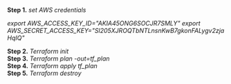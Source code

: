 

**Step 1.** *set AWS credentials*

*export AWS_ACCESS_KEY_ID="AKIA45ONG6SOCJR7SMLY"
export AWS_SECRET_ACCESS_KEY="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"*

**Step 2.** *Terraform init*  
**Step 3.** *Terraform plan -out=tf_plan*  
**Step 4.** *Terraform apply tf_plan*  
**Step 5.** *Terraform destroy*    
